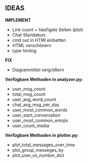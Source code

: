 ## IDEAS

**IMPLEMENT**

- Link count + häufigste Seiten (plot)
- Chat Startdatum
- cmd out in HTMl einbetten
- HTML verschönern
- type hinting

**FIX**

- Diagrammtitel vergrößern


**Verfügbare Methoden in analyzer.py:**

- user_msg_count
- total_msg_count
- user_avg_word_count
- chat_avg_msg_per_day
- user_most_common_words
- user_start_conversation
- user_most_common_emojis
- user_count_media

**Verfügbare Methoden in plotter.py:**

- plot_total_messages_over_time
- plot_group_messeges_by
- plot_user_vs_number_dict
